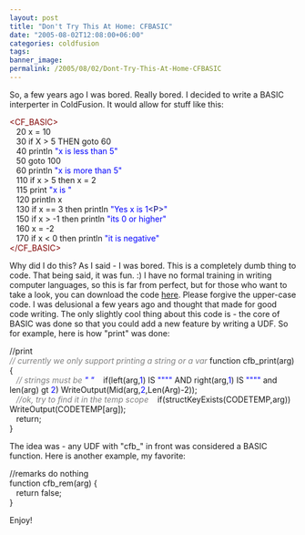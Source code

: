 ```yaml
---
layout: post
title: "Don't Try This At Home: CFBASIC"
date: "2005-08-02T12:08:00+06:00"
categories: coldfusion 
tags: 
banner_image: 
permalink: /2005/08/02/Dont-Try-This-At-Home-CFBASIC
---
```


So, a few years ago I was bored. Really bored. I decided to write a BASIC interperter in ColdFusion. It would allow for stuff like this:

<div class="code"><FONT COLOR=MAROON>&lt;CF_BASIC&gt;</FONT><br>
&nbsp;&nbsp;&nbsp;20 x = 10<br>
&nbsp;&nbsp;&nbsp;30 if X &gt; 5  THEN goto 60<br>
&nbsp;&nbsp;&nbsp;40 println <FONT COLOR=BLUE>"x is less than 5"</FONT> <br>
&nbsp;&nbsp;&nbsp;50 goto 100<br>
&nbsp;&nbsp;&nbsp;60 println <FONT COLOR=BLUE>"x is more than 5"</FONT><br>
&nbsp;&nbsp;&nbsp;110 if x &gt; 5 then x = 2<br>
&nbsp;&nbsp;&nbsp;115 print <FONT COLOR=BLUE>"x is "</FONT><br>
&nbsp;&nbsp;&nbsp;120 println x<br>
&nbsp;&nbsp;&nbsp;130 if x == 3 then println <FONT COLOR=BLUE>"Yes x is<FONT COLOR=BLUE> 1</FONT><FONT COLOR=NAVY>&lt;P&gt;</FONT>"</FONT><br>
&nbsp;&nbsp;&nbsp;150 if x &gt; -1 then println <FONT COLOR=BLUE>"its 0 or higher"</FONT> <br>
&nbsp;&nbsp;&nbsp;160 x = -2<br>
&nbsp;&nbsp;&nbsp;170 if x &lt; 0 then println <FONT COLOR=BLUE>"it is negative"</FONT><br>
<FONT COLOR=MAROON>&lt;/CF_BASIC&gt;</FONT></div>

Why did I do this? As I said - I was bored. This is a completely dumb thing to code. That being said, it was fun. :) I have no formal training in writing computer languages, so this is far from perfect, but for those who want to take a look, you can download the code <a href="http://www.raymondcamden.com/downloads/basic.zip">here</a>. Please forgive the upper-case code. I was delusional a few years ago and thought that made for good code writing. The only slightly cool thing about this code is - the core of BASIC was done so that you could add a new feature by writing a UDF. So for example, here is how "print" was done:

<div class="code">//print<br><FONT COLOR=GRAY><I>
// currently we only support printing a string or a var</I></FONT>
function cfb_print(arg) {<br>
<FONT COLOR=GRAY><I>&nbsp;&nbsp;&nbsp;// strings must be <FONT COLOR=BLUE>" "</FONT></I></FONT>
&nbsp;&nbsp;&nbsp;if(left(arg,<FONT COLOR=BLUE>1</FONT>) IS <FONT COLOR=BLUE>""</FONT><FONT COLOR=BLUE>""</FONT> AND right(arg,<FONT COLOR=BLUE>1</FONT>) IS <FONT COLOR=BLUE>""</FONT><FONT COLOR=BLUE>""</FONT> and len(arg) gt<FONT COLOR=BLUE> 2</FONT>) WriteOutput(Mid(arg,<FONT COLOR=BLUE>2</FONT>,Len(Arg)-2));<br>
<FONT COLOR=GRAY><I>&nbsp;&nbsp;&nbsp;//ok, try to find it in the temp scope</I></FONT>
&nbsp;&nbsp;&nbsp;if(structKeyExists(CODETEMP,arg)) WriteOutput(CODETEMP[arg]);<br>
&nbsp;&nbsp;&nbsp;return;<br>
}</div>

The idea was - any UDF with "cfb_" in front was considered a BASIC function. Here is another example, my favorite:

<div class="code">//remarks do nothing<br>
function cfb_rem(arg) {<br>
&nbsp;&nbsp;&nbsp;return false;<br>
}</div>

Enjoy!